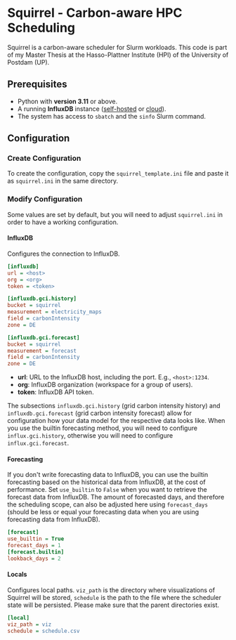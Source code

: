 # Squirrel - Carbon-aware HPC Scheduling

Squirrel is a carbon-aware scheduler for Slurm workloads. This code is part of my Master Thesis at the Hasso-Plattner Institute (HPI) of the University of Postdam (UP).

## Prerequisites

- Python with **version 3.11** or above.
- A running **InfluxDB** instance ([self-hosted](https://github.com/influxdata/influxdb) or [cloud](https://www.influxdata.com/get-influxdb/)).
- The system has access to `sbatch` and the `sinfo` Slurm command.

## Configuration

### Create Configuration
To create the configuration, copy the `squirrel_template.ini` file and paste it as `squirrel.ini` in the same directory.

### Modify Configuration
Some values are set by default, but you will need to adjust `squirrel.ini` in order to have a working configuration.

#### InfluxDB
Configures the connection to InfluxDB.
```ini
[influxdb]
url = <host>
org = <org>
token = <token>

[influxdb.gci.history]
bucket = squirrel
measurement = electricity_maps
field = carbonIntensity
zone = DE

[influxdb.gci.forecast]
bucket = squirrel
measurement = forecast
field = carbonIntensity
zone = DE
```
- **url**: URL to the InfluxDB host, including the port. E.g., `<host>:1234`.
- **org**: InfluxDB organization (workspace for a group of users).
- **token**: InfluxDB API token.

The subsections `influxdb.gci.history` (grid carbon intensity history) and `influxdb.gci.forecast` (grid carbon intensity forecast) allow for configuration how your data model for the respective data looks like. When you use the builtin forecasting method, you will need to configure `influx.gci.history`, otherwise you will need to configure `influx.gci.forecast`.

#### Forecasting
If you don't write forecasting data to InfluxDB, you can use the builtin forecasting based on the historical data from InfluxDB, at the cost of performance. Set `use_builtin` to `False` when you want to retrieve the forecast data from InfluxDB.
The amount of forecasted days, and therefore the scheduling scope, can also be adjusted here using `forecast_days` (should be less or equal your forecasting data when you are using forecasting data from InfluxDB).
```ini
[forecast]
use_builtin = True
forecast_days = 1
[forecast.builtin]
lookback_days = 2
```

#### Locals
Configures local paths. `viz_path` is the directory where visualizations of Squirrel will be stored, `schedule` is the path to the file where the scheduler state will be persisted. Please make sure that the parent directories exist. 

```ini
[local]
viz_path = viz
schedule = schedule.csv
```